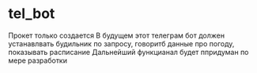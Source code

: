 # tel_bot
Прокет только создается 
В будущем этот телеграм бот должен устанавлвать будильник по запросу, говоритб данные про погоду, показывать расписание
Дальнейший функцианал будет ппридуман по мере разработки
